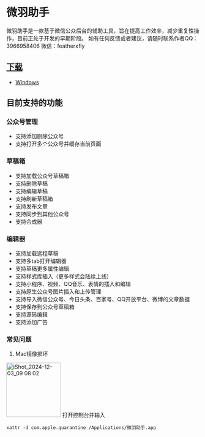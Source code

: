 # 微羽助手

微羽助手是一款基于微信公众后台的辅助工具，旨在提高工作效率，减少重复性操作，目前正处于开发的早期阶段。
如有任何反馈或者建议，请随时联系作者QQ：3966958406 微信：featherxfly

## [下载](https://github.com/we-feather/we-feather-copilot-release/releases)
- [Windows](https://ghp.ci/?q=https%3A%2F%2Fgithub.com%2Fwe-feather%2Fwe-feather-copilot-release%2Freleases%2Fdownload%2Fv0.0.4%2Fwe-feather-copilot-win-x64-0.0.4.exe)

## 目前支持的功能
### 公众号管理
- 支持添加删除公众号
- 支持打开多个公众号并缓存当前页面

### 草稿箱
- 支持加载公众号草稿箱
- 支持删除草稿
- 支持编辑草稿
- 支持刷新草稿箱
- 支持发布文章
- 支持同步到其他公众号
- 支持合成器

### 编辑器
- 支持加载远程草稿
- 支持多tab打开编辑器
- 支持草稿更多属性编辑
- 支持样式库插入（更多样式会陆续上线）
- 支持小程序、视频、QQ音乐、表情的插入和编辑
- 支持原生公众号图片插入和上传管理
- 支持导入微信公众号、今日头条、百家号、QQ开放平台、微博的文章数据
- 支持保存到公众号草稿箱
- 支持源码编辑
- 支持添加广告

### 常见问题
1. Mac镜像损坏
<img width="142" alt="iShot_2024-12-03_09 08 02" src="https://github.com/user-attachments/assets/cf3cef51-2cf5-45ce-9964-e30802b357bf">
打开控制台并输入

```
xattr -d com.apple.quarantine /Applications/微羽助手.app
```
